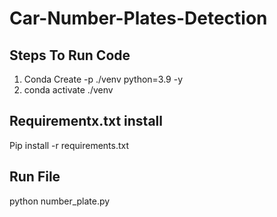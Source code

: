 # Car-Number-Plates-Detection

## Steps To Run Code
1. Conda Create -p ./venv python=3.9 -y
2. conda activate ./venv

## Requirementx.txt install
Pip install -r requirements.txt

## Run File
python number_plate.py
